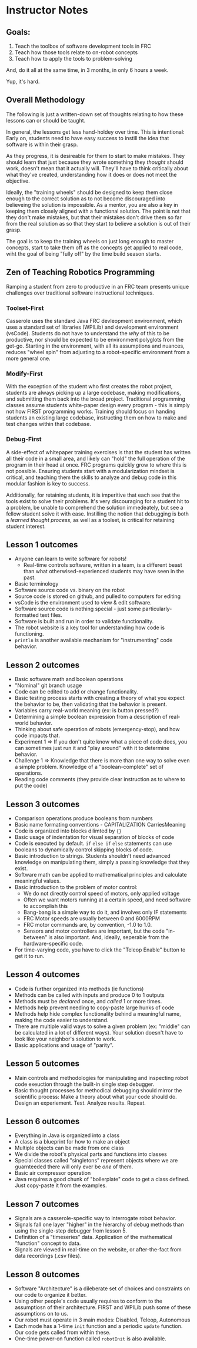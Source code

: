 # Instructor Notes

## Goals:

1) Teach the toolbox of software development tools in FRC
2) Teach how those tools relate to on-robot concepts
3) Teach how to apply the tools to problem-solving

And, do it all at the same time, in 3 months, in only 6 hours a week.

Yup, it's hard.

## Overall Methodology

The following is just a written-down set of thoughts relating to how these lessons can or should be taught.

In general, the lessons get less hand-holdey over time. This is intentional: Early on, students need to have easy success to instill the idea that software is within their grasp. 

As they progress, it is desireable for them to start to make mistakes. They should learn that just because they wrote something they _thought_ should work, doesn't mean that it actually will. They'll have to think critically about what they've created, understanding how it does or does not meet the objective. 

Ideally, the "training wheels" should be designed to keep them close enough to the correct solution as to not become discouraged into believeing the solution is impossible. As a mentor, you are also a key in keeping them closely aligned with a functional solution. The point is not that they don't make mistakes, but that their mistakes don't drive them so far from the real solution as so that they start to believe a solution is out of their grasp.

The goal is to keep the training wheels on just long enough to master concepts, start to take them off as the concepts get applied to real code, wiht the goal of being "fully off" by the time build season starts. 

## Zen of Teaching Robotics Programming

Ramping a student from zero to productive in an FRC team presents unique challenges over traditional software instructional techniques.

### Toolset-First

Casserole uses the standard Java FRC devleopment environment, which uses a standard set of libraries (WPILib) and development environment (vsCode). Students do not have to understand the _why_ of this to be productive, nor should be expected to be environment polyglots from the get-go. Starting in the environment, with all its assumptions and nuances, reduces "wheel spin" from adjusting to a robot-specific environment from a more general one.

### Modify-First

With the exception of the student who first creates the robot project, students are always picking up a large codebase, making modifications, and submitting them back into the broad project. Traditional programming classes assume students white-paper design every program - this is simply not how FIRST programming works. Training should focus on handing students an existing large codebase, instructing them on how to make and test changes within that codebase. 

### Debug-First

A side-effect of whitepaper training exercises is that the student has written all their code in a small area, and likely can "hold" the full operation of the program in their head at once. FRC programs quickly grow to where this is not possible. Ensuring students start with a modularization mindset is critical, and teaching them the skills to analyze and debug code in this modular fashion is key to success.

Additionally, for retaining students, it is imperitive that each see that the tools exist to solve their problems. It's very discouraging for a student hit to a problem, be unable to comprehend the solution immedeately, but see a fellow student solve it with ease. Instilling the notion that debugging is both a _learned thought process_, as well as a toolset, is critical for retaining student interest.

## Lesson 1 outcomes
* Anyone can learn to write software for robots!
  * Real-time controls software, written in a team, is a different beast than what otherwised-experienced students may have seen in the past.
* Basic terminology
* Software source code vs. binary on the robot
* Source code is stored on github, and pulled to computers for editing
* vsCode is the environment used to view & edit software.
* Software source code is nothing special - just some particularly-formatted text files.
* Software is built and run in order to validate functionality.
* The robot website is a key tool for understanding how code is functioning.
* `println` is another available mechanism for "instrumenting" code behavior.

## Lesson 2 outcomes
* Basic software math and boolean operations
* "Nominal" git branch usage
* Code can be edited to add or change functionality.
* Basic testing process starts with creating a theory of what you expect the behavior to be, then validating that the behavior is present.
* Variables carry real-world meaning (ex: is button pressed?)
* Determining a simple boolean expression from a description of real-world behavior.
* Thinking about safe operation of robots (emergency-stop), and how code impacts that.
* Experiment 1 => If you don't quite know what a piece of code does, you can sometimes just run it and "play around" with it to determine behavior.
* Challenge 1 => Knowledge that there is more than one way to solve even a simple problem. Knowledge of a "boolean-complete" set of operations.
* Reading code comments (they provide clear instruction as to where to put the code)

## Lesson 3 outcomes
* Comparison operations produce booleans from numbers
* Basic name formating conventions - CAPITALIZATION CarriesMeaning
* Code is organized into blocks dilimted by `{}`
* Basic usage of indentation for visual separation of blocks of code
* Code is executed by default. `if` `else if` `else` statements can use booleans to dynamically control skipping blocks of code.
* Basic introduction to strings. Students shouldn't need advanced knowledge on manipulating them, simply a passing knowledge that they exist.
* Software math can be applied to mathematical principles and calculate meaningful values.
* Basic introduction to the problem of motor control:
  * We do not directly control speed of motors, only applied voltage
  * Often we want motors running at a certain speed, and need software to accomplish this
  * Bang-bang is a simple way to do it, and involves only IF statements
  * FRC Motor speeds are usually between 0 and 6000RPM
  * FRC motor commands are, by convention, -1.0 to 1.0.
  * Sensors and motor controllers are important, but the code "in-between" is also important. And, ideally, seperable from the hardware-specific code.
* For time-varying code, you have to click the "Teleop Enable" button to get it to run.

## Lesson 4 outcomes
* Code is further organized into methods (ie functions)
* Methods can be called with inputs and produce 0 to 1 outputs
* Methods must be _declared_ once, and _called_ 1 or more times.
* Methods help prevent needing to copy-paste large hunks of code
* Methods help hide complex functionality behind a meaningful name, making the code easier to understand.
* There are multiple valid ways to solve a given problem (ex: "middle" can be calculated in a lot of different ways). Your solution doesn't have to look like your neighbor's solution to work.
* Basic applications and usage of "parity".

## Lesson 5 outcomes

* Main controls and methodologies for manipulating and inspecting robot code exeuction through the built-in single step debugger.
* Basic thought processes for methodical debugging should mirror the scientific process: Make a theory about what your code should do. Design an experiement. Test. Analyze results. Repeat.

## Lesson 6 outcomes

* Everything in Java is organized into a class
* A class is a blueprint for how to make an object
* Multiple objects can be made from one class
* We divide the robot's physical parts and functions into classes
* Special classes called "singletons" represent objects where we are guarnteeded there will only ever be _one_ of them.
* Basic air compressor operation
* Java requires a good chunk of "boilerplate" code to get a class defined. Just copy-paste it from the examples.

## Lesson 7 outcomes

* Signals are a casserole-specific way to interrogate robot behavior. 
* Signals fall one layer "higher" in the hierarchy of debug methods than using the single-step debugger from lesson 5.
* Definition of a "timeseries" data. Application of the mathematical "function" concept to data.
* Signals are viewed in real-time on the website, or after-the-fact from data recordings (.csv files).

## Lesson 8 outcomes

* Software "Architecture" is a dileberate set of choices and constraints on our code to organize it better.
* Using other people's code usually requires to conform to the assumptiosn of their architecture. FIRST and WPILib push some of these assumptions on to us.
* Our robot must operate in 3 main modes: Disabled, Teleop, Autonomous
* Each mode has a 1-time `init` function and a periodic `update` function. Our code gets called from within these.
* One-time power-on function called `robotInit` is also available.


